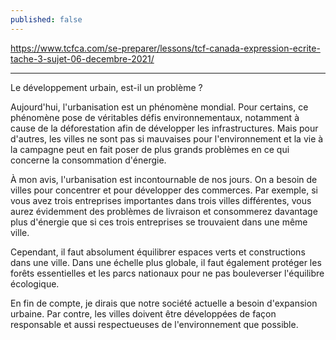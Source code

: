 ```yaml
---
published: false
---
```

https://www.tcfca.com/se-preparer/lessons/tcf-canada-expression-ecrite-tache-3-sujet-06-decembre-2021/

---

Le développement urbain, est-il un problème ?

Aujourd'hui, l'urbanisation est un phénomène mondial. Pour certains, ce phénomène pose de véritables défis environnementaux, notamment à cause de la déforestation afin de développer les infrastructures. Mais pour d'autres, les villes ne sont pas si mauvaises pour l'environnement et la vie à la campagne peut en fait poser de plus grands problèmes en ce qui concerne la consommation d'énergie.

À mon avis, l'urbanisation est incontournable de nos jours. On a besoin de villes pour concentrer et pour développer des commerces. Par exemple, si vous avez trois entreprises importantes dans trois villes différentes, vous aurez évidemment des problèmes de livraison et consommerez davantage plus d'énergie que si ces trois entreprises se trouvaient dans une même ville.

Cependant, il faut absolument équilibrer espaces verts et constructions dans une ville. Dans une échelle plus globale, il faut également protéger les forêts essentielles et les parcs nationaux pour ne pas bouleverser l'équilibre écologique.

En fin de compte, je dirais que notre société actuelle a besoin d'expansion urbaine. Par contre, les villes doivent être développées de façon responsable et aussi respectueuses de l'environnement que possible.
